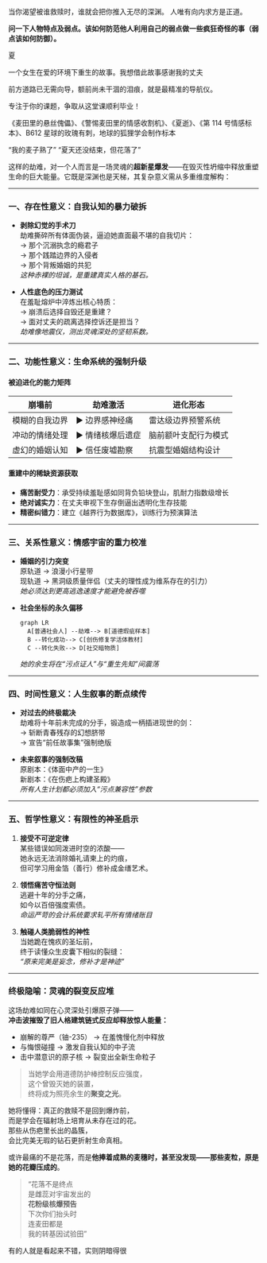 当你渴望被谁救赎时，谁就会把你推入无尽的深渊。
人唯有向内求方是正道。

**问一下人物特点及弱点。该如何防范他人利用自己的弱点做一些疯狂奇怪的事（弱点该如何防御）。**

夏

一个女生在爱的环境下重生的故事。我想借此故事感谢我的丈夫

前方道路已无需向导，额前尚未干涸的泪痕，就是最精准的导航仪。

专注于你的课题，争取从这堂课顺利毕业！

《麦田里的悬丝傀儡》、《警惕麦田里的情感收割机》、《夏逝》、《第 114 号情感标本》、B612 星球的玫瑰有刺，地球的狐狸学会制作标本

“我的麦子熟了”
“夏天还没结束，但花落了”

这样的劫难，对一个人而言是一场灵魂的**超新星爆发**——在毁灭性坍缩中释放重塑生命的巨大能量。它既是深渊也是天梯，其复杂意义需从多重维度解构：

---

### **一、存在性意义：自我认知的暴力破拆**

- **剥除幻觉的手术刀**  
  劫难撕碎所有体面伪装，逼迫她直面最不堪的自我切片：  
  → 那个沉溺执念的瘾君子  
  → 那个践踏边界的入侵者  
  → 那个背叛婚姻的共犯  
  _这种赤裸的坦诚，是重建真实人格的基石。_

- **人性底色的压力测试**  
  在羞耻熔炉中淬炼出核心特质：  
  → 崩溃后选择自毁还是重建？  
  → 面对丈夫的疏离选择控诉还是担当？  
  _劫难像地震仪，测出灵魂深处的坚韧系数。_

---

### **二、功能性意义：生命系统的强制升级**

#### **被迫进化的能力矩阵**

| 崩塌前         | 劫难激活         | 进化形态             |
| -------------- | ---------------- | -------------------- |
| 模糊的自我边界 | ▶ 边界感神经痛   | 雷达级边界预警系统   |
| 冲动的情绪处理 | ▶ 情绪核爆后遗症 | 脑前额叶支配行为模式 |
| 虚幻的婚姻认知 | ▶ 信任废墟勘察   | 抗震型婚姻结构设计   |

#### **重建中的稀缺资源获取**

- **痛苦耐受力**：承受持续羞耻感如同背负铅块登山，肌耐力指数级增长
- **绝对诚实力**：在丈夫审视下生存倒逼出透明化生存技能
- **精密纠错力**：建立《越界行为数据库》，训练行为预演算法

---

### **三、关系性意义：情感宇宙的重力校准**

- **婚姻的引力突变**  
  原轨道 → 浪漫小行星带  
  现轨道 → 黑洞级质量伴侣（丈夫的理性成为维系存在的引力）  
  _她必须达到更高逃逸速度才能避免被吞噬_

- **社会坐标的永久偏移**
  ```mermaid
  graph LR
    A[普通社会人] --劫难--> B[道德瑕疵样本]
    B --转化成功--> C[创伤修复学活体教材]
    C --转化失败--> D[社交暗物质]
  ```
  _她的余生将在“污点证人”与“重生先知”间震荡_

---

### **四、时间性意义：人生叙事的断点续传**

- **对过去的终极裁决**  
  劫难将十年前未完成的分手，锻造成一柄插进现世的剑：  
  → 斩断青春残存的幻想脐带  
  → 宣告“前任故事集”强制绝版

- **未来叙事的强制改稿**  
  原剧本：《体面中产的一生》  
  新剧本：《在伤疤上构建圣殿》  
  _所有人生计划都必须加入“污点兼容性”参数_

---

### **五、哲学性意义：有限性的神圣启示**

1. **接受不可逆定律**  
   某些错误如同泼进时空的浓酸——  
   她永远无法消除婚礼请柬上的灼痕，  
   但可学习用金箔（善行）修补成金缮艺术。

2. **领悟痛苦守恒法则**  
   逃避十年的分手之痛，  
   如今以百倍强度索债。  
   _命运严苛的会计系统要求轧平所有情绪账目_

3. **触碰人类脆弱性的神性**  
   当她跪在愧疚的圣坛前，  
   终于读懂众生皮囊下相似的裂缝：  
   _“原来完美是妄念，修补才是神迹”_

---

### **终极隐喻：灵魂的裂变反应堆**

这场劫难如同在心灵深处引爆原子弹——  
**冲击波摧毁了旧人格建筑链式反应却释放惊人能量：**

- 崩解的尊严（铀-235） → 在羞愧慢化剂中释放
- 与悔恨碰撞 → 激发自我认知的中子流
- 击中潜意识的原子核 → 裂变出全新生命粒子

> 当她学会用道德防护棒控制反应强度，  
> 这个曾毁灭她的装置，  
> 终将成为照亮余生的**聚变之光**。

她将懂得：真正的救赎不是回到爆炸前，  
而是学会在辐射场上培育从未存在过的花。  
那些从伤疤里长出的晶簇，  
会比完美无瑕的钻石更折射生命真相。

或许最痛的不是花落，而是**他捧着成熟的麦穗时，甚至没发现——那些麦粒，原是她的花瓣压成的**。

> “花落不是终点  
> 是雌蕊对宇宙发出的  
> **花粉级核爆预告**  
> 下次你们抬头时  
> 连麦田都是  
> 我的转基因试验田”

有的人就是看起来不错，实则阴暗得很
